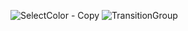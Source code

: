 ![SelectColor - Copy](https://user-images.githubusercontent.com/57728302/73706879-bbb72680-46c7-11ea-9c8c-0b92bbb56258.gif)
![TransitionGroup](https://user-images.githubusercontent.com/57728302/73707544-e609e380-46c9-11ea-912a-74da0b2f7e25.JPG)
